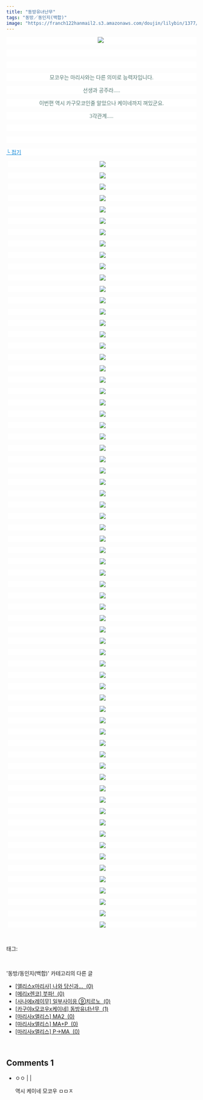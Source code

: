 ```yaml
---
title: "동방유녀난무"
tags: "동방／동인지(백합)"
image: "https://franch122hanmail2.s3.amazonaws.com/doujin/lilybin/1377/001.jpg"
---
```

<div class="article">
<div class="area_view">
<p style="text-align: center; background: white"><img src="{{ site.imgserver6 }}/lilybin/1377/001.jpg"/><span style="color:#557a74; font-family:돋움"> 
</span></p><p style="text-align: justify; background: white"> 
 </p><p style="text-align: center; background: white"> 
 </p><p style="text-align: center; background: white"><span style="color:#557a74; font-family:돋움">모코우는 마리사와는 다른 의미로 능력자입니다.
</span></p><p style="text-align: center; background: white"><span style="color:#557a74; font-family:돋움">선생과 공주라.....
</span></p><p style="text-align: center; background: white"><span style="color:#557a74; font-family:돋움">이번편 역시 카구모코인줄 알았으나 케이네까지 껴있군요.
</span></p><p style="text-align: center; background: white"><span style="color:#557a74; font-family:돋움">3각관계.....
</span></p><p style="text-align: center; background: white"> 
 </p><p style="text-align: justify; background: white"> 
 </p><p style="text-align: justify; background: white"><a href="http://blog.naver.com/PostView.nhn?blogId=cjb0236&amp;logNo=150155523977&amp;parentCategoryNo=&amp;categoryNo=41&amp;viewDate=&amp;isShowPopularPosts=false&amp;from=postView"><span style="color:#0482d6; font-family:돋움; text-decoration:underline">└ 접기</span></a><span style="color:#557a74; font-family:돋움">
</span></p><p style="text-align: center; background: white; margin-left: 4pt"><a href="http://img2.ruliweb.daum.net/mypi/gup/75/4073_2.jpg"><img src="{{ site.imgserver6 }}/lilybin/1377/002.jpg"/></a><span style="color:#333333; font-family:Arial">
</span></p><p style="text-align: center; background: white; margin-left: 4pt"><a href="http://img2.ruliweb.daum.net/mypi/gup/75/4073_3.jpg"><img src="{{ site.imgserver6 }}/lilybin/1377/003.jpg"/></a><span style="color:#333333; font-family:Arial">
</span></p><p style="text-align: center; background: white; margin-left: 4pt"><a href="http://img2.ruliweb.daum.net/mypi/gup/75/4073_4.jpg"><img src="{{ site.imgserver6 }}/lilybin/1377/004.jpg"/></a><span style="color:#333333; font-family:Arial">
</span></p><p style="text-align: center; background: white; margin-left: 4pt"><a href="http://img2.ruliweb.daum.net/mypi/gup/75/4073_5.jpg"><img src="{{ site.imgserver6 }}/lilybin/1377/005.jpg"/></a><span style="color:#333333; font-family:Arial">
</span></p><p style="text-align: center; background: white; margin-left: 4pt"><a href="http://img2.ruliweb.daum.net/mypi/gup/75/4073_6.jpg"><img src="{{ site.imgserver6 }}/lilybin/1377/006.jpg"/></a><span style="color:#333333; font-family:Arial">
</span></p><p style="text-align: center; background: white; margin-left: 4pt"><a href="http://img2.ruliweb.daum.net/mypi/gup/75/4073_7.jpg"><img src="{{ site.imgserver6 }}/lilybin/1377/007.jpg"/></a><span style="color:#333333; font-family:Arial">
</span></p><p style="text-align: center; background: white; margin-left: 4pt"><a href="http://img2.ruliweb.daum.net/mypi/gup/75/4073_8.jpg"><img src="{{ site.imgserver6 }}/lilybin/1377/008.jpg"/></a><span style="color:#333333; font-family:Arial">
</span></p><p style="text-align: center; background: white; margin-left: 4pt"><a href="http://img2.ruliweb.daum.net/mypi/gup/75/4073_9.jpg"><img src="{{ site.imgserver6 }}/lilybin/1377/009.jpg"/></a><span style="color:#333333; font-family:Arial">
</span></p><p style="text-align: center; background: white; margin-left: 4pt"><a href="http://img2.ruliweb.daum.net/mypi/gup/75/4073_10.jpg"><img src="{{ site.imgserver6 }}/lilybin/1377/010.jpg"/></a><span style="color:#333333; font-family:Arial">
</span></p><p style="text-align: center; background: white; margin-left: 4pt"><a href="http://img2.ruliweb.daum.net/mypi/gup/75/4073_11.jpg"><img src="{{ site.imgserver6 }}/lilybin/1377/011.jpg"/></a><span style="color:#333333; font-family:Arial">
</span></p><p style="text-align: center; background: white; margin-left: 4pt"><a href="http://img2.ruliweb.daum.net/mypi/gup/75/4073_45900.jpg"><img src="{{ site.imgserver6 }}/lilybin/1377/012.jpg"/></a><span style="color:#333333; font-family:Arial">
</span></p><p style="text-align: center; background: white; margin-left: 4pt"><a href="http://img2.ruliweb.daum.net/mypi/gup/75/4073_45901.jpg"><img src="{{ site.imgserver6 }}/lilybin/1377/013.jpg"/></a><span style="color:#333333; font-family:Arial">
</span></p><p style="text-align: center; background: white; margin-left: 4pt"><a href="http://img2.ruliweb.daum.net/mypi/gup/75/4073_45902.jpg"><img src="{{ site.imgserver6 }}/lilybin/1377/014.jpg"/></a><span style="color:#333333; font-family:Arial">
</span></p><p style="text-align: center; background: white; margin-left: 4pt"><a href="http://img2.ruliweb.daum.net/mypi/gup/75/4073_45903.jpg"><img src="{{ site.imgserver6 }}/lilybin/1377/015.jpg"/></a><span style="color:#333333; font-family:Arial">
</span></p><p style="text-align: center; background: white; margin-left: 4pt"><a href="http://img2.ruliweb.daum.net/mypi/gup/75/4073_45904.jpg"><img src="{{ site.imgserver6 }}/lilybin/1377/016.jpg"/></a><span style="color:#333333; font-family:Arial">
</span></p><p style="text-align: center; background: white; margin-left: 4pt"><a href="http://img2.ruliweb.daum.net/mypi/gup/75/4073_45905.jpg"><img src="{{ site.imgserver6 }}/lilybin/1377/017.jpg"/></a><span style="color:#333333; font-family:Arial">
</span></p><p style="text-align: center; background: white; margin-left: 4pt"><a href="http://img2.ruliweb.daum.net/mypi/gup/75/4073_45906.jpg"><img src="{{ site.imgserver6 }}/lilybin/1377/018.jpg"/></a><span style="color:#333333; font-family:Arial">
</span></p><p style="text-align: center; background: white; margin-left: 4pt"><a href="http://img2.ruliweb.daum.net/mypi/gup/75/4073_45907.jpg"><img src="{{ site.imgserver6 }}/lilybin/1377/019.jpg"/></a><span style="color:#333333; font-family:Arial">
</span></p><p style="text-align: center; background: white; margin-left: 4pt"><a href="http://img2.ruliweb.daum.net/mypi/gup/75/4073_45908.jpg"><img src="{{ site.imgserver6 }}/lilybin/1377/020.jpg"/></a><span style="color:#333333; font-family:Arial">
</span></p><p style="text-align: center; background: white; margin-left: 4pt"><a href="http://img2.ruliweb.daum.net/mypi/gup/75/4073_45909.jpg"><img src="{{ site.imgserver6 }}/lilybin/1377/021.jpg"/></a><span style="color:#333333; font-family:Arial">
</span></p><p style="text-align: center; background: white; margin-left: 4pt"><a href="http://img2.ruliweb.daum.net/mypi/gup/75/4073_459010.jpg"><img src="{{ site.imgserver6 }}/lilybin/1377/022.jpg"/></a><span style="color:#333333; font-family:Arial">
</span></p><p style="text-align: center; background: white; margin-left: 4pt"><a href="http://img2.ruliweb.daum.net/mypi/gup/75/4073_46330.jpg"><img src="{{ site.imgserver6 }}/lilybin/1377/023.jpg"/></a><span style="color:#333333; font-family:Arial">
</span></p><p style="text-align: center; background: white; margin-left: 4pt"><a href="http://img2.ruliweb.daum.net/mypi/gup/75/4073_46331.jpg"><img src="{{ site.imgserver6 }}/lilybin/1377/024.jpg"/></a><span style="color:#333333; font-family:Arial">
</span></p><p style="text-align: center; background: white; margin-left: 4pt"><a href="http://img2.ruliweb.daum.net/mypi/gup/75/4073_46332.jpg"><img src="{{ site.imgserver6 }}/lilybin/1377/025.jpg"/></a><span style="color:#333333; font-family:Arial">
</span></p><p style="text-align: center; background: white; margin-left: 4pt"><a href="http://img2.ruliweb.daum.net/mypi/gup/75/4073_46333.jpg"><img src="{{ site.imgserver6 }}/lilybin/1377/026.jpg"/></a><span style="color:#333333; font-family:Arial">
</span></p><p style="text-align: center; background: white; margin-left: 4pt"><a href="http://img2.ruliweb.daum.net/mypi/gup/75/4073_46334.jpg"><img src="{{ site.imgserver6 }}/lilybin/1377/027.jpg"/></a><span style="color:#333333; font-family:Arial">
</span></p><p style="text-align: center; background: white; margin-left: 4pt"><a href="http://img2.ruliweb.daum.net/mypi/gup/75/4073_46335.jpg"><img src="{{ site.imgserver6 }}/lilybin/1377/028.jpg"/></a><span style="color:#333333; font-family:Arial">
</span></p><p style="text-align: center; background: white; margin-left: 4pt"><a href="http://img2.ruliweb.daum.net/mypi/gup/75/4073_46346.jpg"><img src="{{ site.imgserver6 }}/lilybin/1377/029.jpg"/></a><span style="color:#333333; font-family:Arial">
</span></p><p style="text-align: center; background: white; margin-left: 4pt"><a href="http://img2.ruliweb.daum.net/mypi/gup/75/4073_46347.jpg"><img src="{{ site.imgserver6 }}/lilybin/1377/030.jpg"/></a><span style="color:#333333; font-family:Arial">
</span></p><p style="text-align: center; background: white; margin-left: 4pt"><a href="http://img2.ruliweb.daum.net/mypi/gup/75/4073_46348.jpg"><img src="{{ site.imgserver6 }}/lilybin/1377/031.jpg"/></a><span style="color:#333333; font-family:Arial">
</span></p><p style="text-align: center; background: white; margin-left: 4pt"><a href="http://img2.ruliweb.daum.net/mypi/gup/75/4073_46349.jpg"><img src="{{ site.imgserver6 }}/lilybin/1377/032.jpg"/></a><span style="color:#333333; font-family:Arial">
</span></p><p style="text-align: center; background: white; margin-left: 4pt"><a href="http://img2.ruliweb.daum.net/mypi/gup/75/4073_463410.jpg"><img src="{{ site.imgserver6 }}/lilybin/1377/033.jpg"/></a><span style="color:#333333; font-family:Arial">
</span></p><p style="text-align: center; background: white; margin-left: 4pt"><a href="http://img2.ruliweb.daum.net/mypi/gup/75/4073_46910.jpg"><img src="{{ site.imgserver6 }}/lilybin/1377/034.jpg"/></a><span style="color:#333333; font-family:Arial">
</span></p><p style="text-align: center; background: white; margin-left: 4pt"><a href="http://img2.ruliweb.daum.net/mypi/gup/75/4073_46911.jpg"><img src="{{ site.imgserver6 }}/lilybin/1377/035.jpg"/></a><span style="color:#333333; font-family:Arial">
</span></p><p style="text-align: center; background: white; margin-left: 4pt"><a href="http://img2.ruliweb.daum.net/mypi/gup/75/4073_46912.jpg"><img src="{{ site.imgserver6 }}/lilybin/1377/036.jpg"/></a><span style="color:#333333; font-family:Arial">
</span></p><p style="text-align: center; background: white; margin-left: 4pt"><a href="http://img2.ruliweb.daum.net/mypi/gup/75/4073_46913.jpg"><img src="{{ site.imgserver6 }}/lilybin/1377/037.jpg"/></a><span style="color:#333333; font-family:Arial">
</span></p><p style="text-align: center; background: white; margin-left: 4pt"><a href="http://img2.ruliweb.daum.net/mypi/gup/75/4073_46914.jpg"><img src="{{ site.imgserver6 }}/lilybin/1377/038.jpg"/></a><span style="color:#333333; font-family:Arial">
</span></p><p style="text-align: center; background: white; margin-left: 4pt"><a href="http://img2.ruliweb.daum.net/mypi/gup/75/4073_46915.jpg"><img src="{{ site.imgserver6 }}/lilybin/1377/039.jpg"/></a><span style="color:#333333; font-family:Arial">
</span></p><p style="text-align: center; background: white; margin-left: 4pt"><a href="http://img2.ruliweb.daum.net/mypi/gup/75/4073_46916.jpg"><img src="{{ site.imgserver6 }}/lilybin/1377/040.jpg"/></a><span style="color:#333333; font-family:Arial">
</span></p><p style="text-align: center; background: white; margin-left: 4pt"><a href="http://img2.ruliweb.daum.net/mypi/gup/75/4073_46917.jpg"><img src="{{ site.imgserver6 }}/lilybin/1377/041.jpg"/></a><span style="color:#333333; font-family:Arial">
</span></p><p style="text-align: center; background: white; margin-left: 4pt"><a href="http://img2.ruliweb.daum.net/mypi/gup/75/4073_46928.jpg"><img src="{{ site.imgserver6 }}/lilybin/1377/042.jpg"/></a><span style="color:#333333; font-family:Arial">
</span></p><p style="text-align: center; background: white; margin-left: 4pt"><a href="http://img2.ruliweb.daum.net/mypi/gup/75/4073_46929.jpg"><img src="{{ site.imgserver6 }}/lilybin/1377/043.jpg"/></a><span style="color:#333333; font-family:Arial">
</span></p><p style="text-align: center; background: white; margin-left: 4pt"><a href="http://img2.ruliweb.daum.net/mypi/gup/75/4073_469210.jpg"><img src="{{ site.imgserver6 }}/lilybin/1377/044.jpg"/></a><span style="color:#333333; font-family:Arial">
</span></p><p style="text-align: center; background: white; margin-left: 4pt"><a href="http://img2.ruliweb.daum.net/mypi/gup/75/4073_47370.jpg"><img src="{{ site.imgserver6 }}/lilybin/1377/045.jpg"/></a><span style="color:#333333; font-family:Arial">
</span></p><p style="text-align: center; background: white; margin-left: 4pt"><a href="http://img2.ruliweb.daum.net/mypi/gup/75/4073_47371.jpg"><img src="{{ site.imgserver6 }}/lilybin/1377/046.jpg"/></a><span style="color:#333333; font-family:Arial">
</span></p><p style="text-align: center; background: white; margin-left: 4pt"><a href="http://img2.ruliweb.daum.net/mypi/gup/75/4073_47372.jpg"><img src="{{ site.imgserver6 }}/lilybin/1377/047.jpg"/></a><span style="color:#333333; font-family:Arial">
</span></p><p style="text-align: center; background: white; margin-left: 4pt"><a href="http://img2.ruliweb.daum.net/mypi/gup/75/4073_47383.jpg"><img src="{{ site.imgserver6 }}/lilybin/1377/048.jpg"/></a><span style="color:#333333; font-family:Arial">
</span></p><p style="text-align: center; background: white; margin-left: 4pt"><a href="http://img2.ruliweb.daum.net/mypi/gup/75/4073_47384.jpg"><img src="{{ site.imgserver6 }}/lilybin/1377/049.jpg"/></a><span style="color:#333333; font-family:Arial">
</span></p><p style="text-align: center; background: white; margin-left: 4pt"><a href="http://img2.ruliweb.daum.net/mypi/gup/75/4073_47385.jpg"><img src="{{ site.imgserver6 }}/lilybin/1377/050.jpg"/></a><span style="color:#333333; font-family:Arial">
</span></p><p style="text-align: center; background: white; margin-left: 4pt"><a href="http://img2.ruliweb.daum.net/mypi/gup/75/4073_47386.jpg"><img src="{{ site.imgserver6 }}/lilybin/1377/051.jpg"/></a><span style="color:#333333; font-family:Arial">
</span></p><p style="text-align: center; background: white; margin-left: 4pt"><a href="http://img2.ruliweb.daum.net/mypi/gup/75/4073_47387.jpg"><img src="{{ site.imgserver6 }}/lilybin/1377/052.jpg"/></a><span style="color:#333333; font-family:Arial">
</span></p><p style="text-align: center; background: white; margin-left: 4pt"><a href="http://img2.ruliweb.daum.net/mypi/gup/75/4073_47388.jpg"><img src="{{ site.imgserver6 }}/lilybin/1377/053.jpg"/></a><span style="color:#333333; font-family:Arial">
</span></p><p style="text-align: center; background: white; margin-left: 4pt"><a href="http://img2.ruliweb.daum.net/mypi/gup/75/4073_47389.jpg"><img src="{{ site.imgserver6 }}/lilybin/1377/054.jpg"/></a><span style="color:#333333; font-family:Arial">
</span></p><p style="text-align: center; background: white; margin-left: 4pt"><a href="http://img2.ruliweb.daum.net/mypi/gup/75/4073_473810.jpg"><img src="{{ site.imgserver6 }}/lilybin/1377/055.jpg"/></a><span style="color:#333333; font-family:Arial">
</span></p><p style="text-align: center; background: white; margin-left: 4pt"><a href="http://img2.ruliweb.daum.net/mypi/gup/75/4073_47870.jpg"><img src="{{ site.imgserver6 }}/lilybin/1377/056.jpg"/></a><span style="color:#333333; font-family:Arial">
</span></p><p style="text-align: center; background: white; margin-left: 4pt"><a href="http://img2.ruliweb.daum.net/mypi/gup/75/4073_47871.jpg"><img src="{{ site.imgserver6 }}/lilybin/1377/057.jpg"/></a><span style="color:#333333; font-family:Arial">
</span></p><p style="text-align: center; background: white; margin-left: 4pt"><a href="http://img2.ruliweb.daum.net/mypi/gup/75/4073_47872.jpg"><img src="{{ site.imgserver6 }}/lilybin/1377/058.jpg"/></a><span style="color:#333333; font-family:Arial">
</span></p><p style="text-align: center; background: white; margin-left: 4pt"><a href="http://img2.ruliweb.daum.net/mypi/gup/75/4073_47873.jpg"><img src="{{ site.imgserver6 }}/lilybin/1377/059.jpg"/></a><span style="color:#333333; font-family:Arial">
</span></p><p style="text-align: center; background: white; margin-left: 4pt"><a href="http://img2.ruliweb.daum.net/mypi/gup/75/4073_47874.jpg"><img src="{{ site.imgserver6 }}/lilybin/1377/060.jpg"/></a><span style="color:#333333; font-family:Arial">
</span></p><p style="text-align: center; background: white; margin-left: 4pt"><a href="http://img2.ruliweb.daum.net/mypi/gup/75/4073_47885.jpg"><img src="{{ site.imgserver6 }}/lilybin/1377/061.jpg"/></a><span style="color:#333333; font-family:Arial">
</span></p><p style="text-align: center; background: white; margin-left: 4pt"><a href="http://img2.ruliweb.daum.net/mypi/gup/75/4073_47886.jpg"><img src="{{ site.imgserver6 }}/lilybin/1377/062.jpg"/></a><span style="color:#333333; font-family:Arial">
</span></p><p style="text-align: center; background: white; margin-left: 4pt"><a href="http://img2.ruliweb.daum.net/mypi/gup/75/4073_47887.jpg"><img src="{{ site.imgserver6 }}/lilybin/1377/063.jpg"/></a><span style="color:#333333; font-family:Arial">
</span></p><p style="text-align: center; background: white; margin-left: 4pt"><a href="http://img2.ruliweb.daum.net/mypi/gup/75/4073_47888.jpg"><img src="{{ site.imgserver6 }}/lilybin/1377/064.jpg"/></a><span style="color:#333333; font-family:Arial">
</span></p><p style="text-align: center; background: white; margin-left: 4pt"><a href="http://img2.ruliweb.daum.net/mypi/gup/75/4073_47889.jpg"><img src="{{ site.imgserver6 }}/lilybin/1377/065.jpg"/></a><span style="color:#333333; font-family:Arial">
</span></p><p style="text-align: center; background: white; margin-left: 4pt"><a href="http://img2.ruliweb.daum.net/mypi/gup/75/4073_478810.jpg"><img src="{{ site.imgserver6 }}/lilybin/1377/066.jpg"/></a><span style="color:#333333; font-family:Arial">
</span></p><p style="text-align: center; background: white; margin-left: 4pt"><a href="http://img2.ruliweb.daum.net/mypi/gup/75/4073_48090.jpg"><img src="{{ site.imgserver6 }}/lilybin/1377/067.jpg"/></a><span style="color:#333333; font-family:Arial">
</span></p><p style="text-align: center; background: white; margin-left: 4pt"><a href="http://img2.ruliweb.daum.net/mypi/gup/75/4073_48091.jpg"><img src="{{ site.imgserver6 }}/lilybin/1377/068.jpg"/></a><span style="color:#333333; font-family:Arial">
</span></p><p style="text-align: center; background: white; margin-left: 4pt"><a href="http://img2.ruliweb.daum.net/mypi/gup/75/4073_48092.jpg" target="_blank"></a><a href="http://img2.ruliweb.daum.net/mypi/gup/75/4073_48092.jpg"><img src="{{ site.imgserver6 }}/lilybin/1377/069.jpg"/></a></p>
</div></div><br/>
<div class="tagTrail">
<p>태그: </p>
<ul>
</ul>
</div><br/>
<div class="another">
<p>'동방/동인지(백합)' 카테고리의 다른 글</p>
<ul>
<li><a href="/lilybin_1380">
[앨리스x마리사] 나와 당신과...  (0)
</a></li>
<li><a href="/lilybin_1379">
[메리x렌코] 붓파!  (0)
</a></li>
<li><a href="/lilybin_1378">
[사나에x레이무] 일부사이응 ⑨치르노  (0)
</a></li>
<li><a href="/lilybin_1377">
[카구야x모코우x케이네] 동방유녀난무  (1)
</a></li>
<li><a href="/lilybin_1376">
[마리사x앨리스] MA2  (0)
</a></li>
<li><a href="/lilybin_1375">
[마리사x앨리스] MA+P  (0)
</a></li>
<li><a href="/lilybin_1374">
[마리사x앨리스] P→MA  (0)
</a></li>
</ul>
</div><br/>
<div class="comment">
<h2 class="bold">Comments <span id="commentCount1377">1</span></h2>
<div style="clear:both;">
<div id="entry1377Comment" style="display:block">
<ul class="list_reply">
<li class="rp_general" id="comment14333156">
<div class="post-comment">
<div>
<span>
<i class="fa fa-user"></i>ㅇㅇ |
                                |
                               
</span>
<p>역시 케이네 모코우 ㅁㅁㅈ</p>

</div>
</div>
</li>
</ul>
</div>
</div>
</div><br/>
<br/>
<p id="refer"></p>
<br/>

